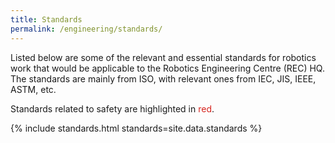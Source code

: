 ```yaml
---
title: Standards
permalink: /engineering/standards/
---
```

Listed below are some of the relevant and essential standards for robotics work that would be applicable to the Robotics Engineering Centre (REC) HQ. The standards are mainly from ISO, with relevant ones from IEC, JIS, IEEE, ASTM, etc.

Standards related to safety are highlighted in <span style="color:#d6231d">red</span>.

{% include standards.html standards=site.data.standards %}